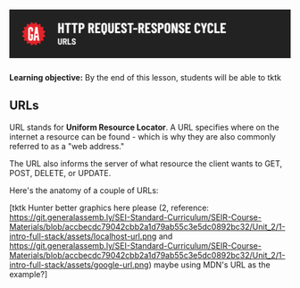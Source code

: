 # ![HTTP Request Response Cycle - URLS](./assets/hero.png)

**Learning objective:** By the end of this lesson, students will be able to tktk

## URLs

URL stands for **Uniform Resource Locator**. A URL specifies where on the internet a resource can be found - which is why they are also commonly referred to as a "web address."

The URL also informs the server of what resource the client wants to GET, POST, DELETE, or UPDATE.

Here's the anatomy of a couple of URLs:

[tktk Hunter better graphics here please (2, reference: https://git.generalassemb.ly/SEI-Standard-Curriculum/SEIR-Course-Materials/blob/accbecdc79042cbb2a1d79ab55c3e5dc0892bc32/Unit_2/1-intro-full-stack/assets/localhost-url.png and https://git.generalassemb.ly/SEI-Standard-Curriculum/SEIR-Course-Materials/blob/accbecdc79042cbb2a1d79ab55c3e5dc0892bc32/Unit_2/1-intro-full-stack/assets/google-url.png) maybe using MDN's URL as the example?]





